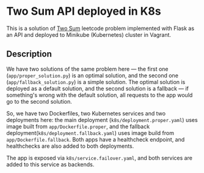 # Two Sum API deployed in K8s

This is a solution of [Two Sum](https://leetcode.com/problems/two-sum/description/) leetcode problem implemented with Flask as an API and deployed to Minikube (Kubernetes) cluster in Vagrant.

## Description

We have two solutions of the same problem here — the first one (`app/proper_solution.py`) is an optimal solution, and the second one (`app/fallback_solution.py`) is a simple solution. The optimal solution is deployed as a default solution, and the second solution is a fallback — if something's wrong with the default solution, all requests to the app would go to the second solution.

So, we have two Dockerfiles, two Kubernetes services and two deployments here: the main deployment (`k8s/deployment.proper.yaml`) uses image built from `app/Dockerfile.proper`, and the fallback deployment(`k8s/deployment.fallback.yaml`) uses image build from `app/Dockerfile.fallback`. Both apps have a healthcheck endpoint, and healthchecks are also added to both deployments.

The app is exposed via `k8s/service.failover.yaml`, and both services are added to this service as backends.
